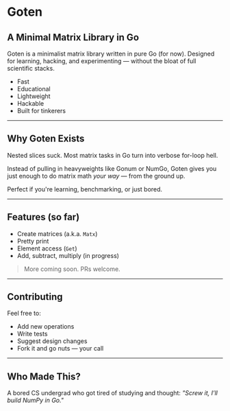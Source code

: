 # Goten

## A Minimal Matrix Library in Go

Goten is a minimalist matrix library written in pure Go (for now).
Designed for learning, hacking, and experimenting — without the bloat of full scientific stacks.

- Fast
- Educational
- Lightweight
- Hackable
- Built for tinkerers

---

## Why Goten Exists

Nested slices suck. Most matrix tasks in Go turn into verbose for-loop hell.

Instead of pulling in heavyweights like Gonum or NumGo, Goten gives you just enough to do matrix math _your way_ — from the ground up.

Perfect if you're learning, benchmarking, or just bored.

---

## Features (so far)

- Create matrices (a.k.a. `Matx`)
- Pretty print
- Element access (`Get`)
- Add, subtract, multiply (in progress)

> More coming soon. PRs welcome.

---

## Contributing

Feel free to:

- Add new operations
- Write tests
- Suggest design changes
- Fork it and go nuts — your call

---

## Who Made This?

A bored CS undergrad who got tired of studying and thought:
_"Screw it, I’ll build NumPy in Go."_

